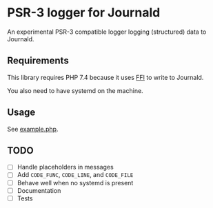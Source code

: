 # PSR-3 logger for Journald

An experimental PSR-3 compatible logger logging (structured) data to Journald.

## Requirements

This library requires PHP 7.4 because it uses
[FFI](https://www.php.net/manual/en/class.ffi.php) to write to
Journald.

You also need to have systemd on the machine.

## Usage

See [example.php](example.php).

## TODO

 * [ ] Handle placeholders in messages
 * [ ] Add `CODE_FUNC`, `CODE_LINE`, and `CODE_FILE`
 * [ ] Behave well when no systemd is present
 * [ ] Documentation
 * [ ] Tests
